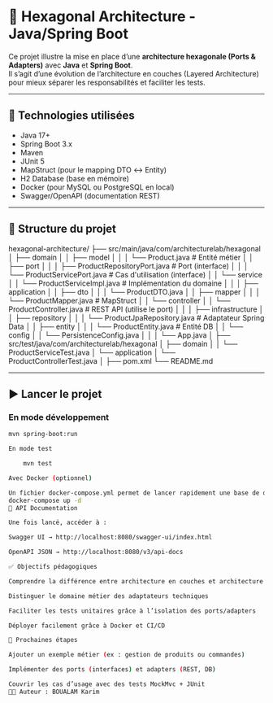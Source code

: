 # 🧩 Hexagonal Architecture - Java/Spring Boot

Ce projet illustre la mise en place d’une **architecture hexagonale (Ports & Adapters)** avec **Java** et **Spring Boot**.  
Il s’agit d’une évolution de l’architecture en couches (Layered Architecture) pour mieux séparer les responsabilités et faciliter les tests.

---

## 🚀 Technologies utilisées
- Java 17+
- Spring Boot 3.x
- Maven
- JUnit 5
- MapStruct (pour le mapping DTO ↔ Entity)
- H2 Database (base en mémoire)
- Docker (pour MySQL ou PostgreSQL en local)
- Swagger/OpenAPI (documentation REST)

---

## 📂 Structure du projet

hexagonal-architecture/
├── src/main/java/com/architecturelab/hexagonal
│   ├── domain
│   │   ├── model
│   │   │   └── Product.java         # Entité métier
│   │   ├── port
│   │   │   ├── ProductRepositoryPort.java  # Port (interface)
│   │   │   └── ProductServicePort.java     # Cas d'utilisation (interface)
│   │   └── service
│   │       └── ProductServiceImpl.java     # Implémentation du domaine
│   │
│   ├── application
│   │   ├── dto
│   │   │   └── ProductDTO.java
│   │   ├── mapper
│   │   │   └── ProductMapper.java   # MapStruct
│   │   └── controller
│   │       └── ProductController.java  # REST API (utilise le port)
│   │
│   ├── infrastructure
│   │   ├── repository
│   │   │   └── ProductJpaRepository.java  # Adaptateur Spring Data
│   │   ├── entity
│   │   │   └── ProductEntity.java        # Entité DB
│   │   └── config
│   │       └── PersistenceConfig.java
│   │
│   └── App.java
│
├── src/test/java/com/architecturelab/hexagonal
│   ├── domain
│   │   └── ProductServiceTest.java
│   └── application
│       └── ProductControllerTest.java
│
├── pom.xml
└── README.md


---

## ▶️ Lancer le projet

### En mode développement
```bash
mvn spring-boot:run

En mode test

    mvn test

Avec Docker (optionnel)

Un fichier docker-compose.yml permet de lancer rapidement une base de données :
docker-compose up -d
📖 API Documentation

Une fois lancé, accéder à :

Swagger UI → http://localhost:8080/swagger-ui/index.html

OpenAPI JSON → http://localhost:8080/v3/api-docs

✅ Objectifs pédagogiques

Comprendre la différence entre architecture en couches et architecture hexagonale

Distinguer le domaine métier des adaptateurs techniques

Faciliter les tests unitaires grâce à l’isolation des ports/adapters

Déployer facilement grâce à Docker et CI/CD

📌 Prochaines étapes

Ajouter un exemple métier (ex : gestion de produits ou commandes)

Implémenter des ports (interfaces) et adapters (REST, DB)

Couvrir les cas d’usage avec des tests MockMvc + JUnit
👨‍💻 Auteur : BOUALAM Karim